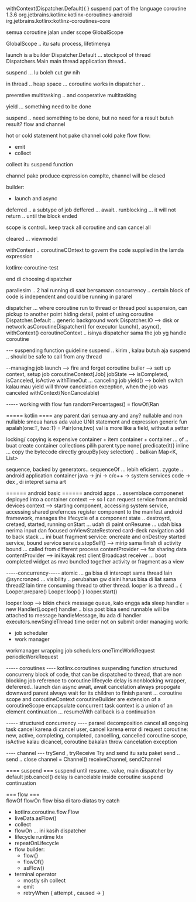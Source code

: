 withContext(Dispatcher.Default){
}
suspend part of the language
coroutine 1.3.6
 org.jetbrains.kotlinx:kotlinx-coroutines-android
irg.jetbrains.kotlinx:kotlinz-coroutines-core

semua coroutine jalan under scope
GlobalScope

GlobalScope .. itu satu process, lifetimenya

launch is a builder
Dispatcher.Default  ... stockpool of thread
Dispatchers.Main main thread application thread..

suspend ... lu boleh cut gw nih

in thread .. heap space ...
 coroutine works in dispatcher ..

preemtive multitasking .. and cooperative multitasking

yield ... something need to be done

suspend .. need something to be done, but no need for a result
butuh result? flow and channel

hot or cold statement
hot pake channel
cold pake flow
flow:
- emit
- collect

collect itu suspend function

channel pake produce
expression complte, channel will be closed

builder: 
- launch and async

deferred .. a subtype of job
deffered ... await.. 
runblocking ... it will not return  .. until the block ended

scope is control..
keep track all coroutine
and can cancel all

cleared ... viewmodel

withContext .. coroutineCOntext
to govern the code supplied in the lamda expression

kotlinx-coroutine-test

end di choosing dispatcher

parallesim .. 2 hal running di saat bersamaan
concurrency .. certain block of code is independent and could be running in pararel

dispatcher ... where coroutine run
to thread or thread pool
suspension, can pickup to another point 
hiding detail, point of using coroutine
Dispatcher.Default .. generic background work
Dispatcher.IO --> disk or network 
asCoroutineDispatcher() for executor
launch(), async(), withContext()
coroutineContext .. isinya dispatcher sama the job yg handle coroutine

--- suspending function guideline
suspend  .. kirim , kalau butuh aja
suspend .. should be safe to call from any thread


--managing job
launch --> fire and forget
coroutine builer --> sett up context, setup job
coroutineContext[Job]
jobState --> isCompleted, isCanceled, isActive
withTimeOut ...
canceling job
yield() --> boleh switch kalau mau
yield will throw cancelation exception, when the job was canceled
withContext(NonCancelable)


----- working with flow
fun randomPercentages() = flowOf(Ran

===== kotlin ====
any parent dari semua
any and any?
nullable and non nullable
smeua harus ada value
UNit
statement and expression
generic fun <T> apalah(one:T, two:T) = Pair(one,two)
val is more like a field, without a setter

locking/ copying is expensive
container + item
container + container
... of .. buat create container
collections pilih parent type
none{ predicate(it)}
inline ... copy the bytecode directly
groupBy(key selection) .. balikan Map<K, List<V>>

sequence, backed by generators..
sequenceOf ... lebih eficient..
zygote .. android application container
java -> jni -> c/c++ -> system services
code -> dex , di intepret sama art

====== android basic ======
android apps ... assemblace componenet deployed into a container
context --> so I can request service from android devices
context --> starting component, accessing system service, accessing shared prefernces
register component to the manifest
android framework, manages the lifecycle of a component
state .. destroyrd, cretaed, started, running
onStart ... udah di paint
onResume ... udah bisa nerima input dan focused
onViewStateRestored
card-deck navigation
add to back stack ... ini buat fragment
service: oncreate and onDestroy
started service, bound service
service.stopSelf() --> mirip sama finish di activity
bound ... called from different process
contentProvider --> for sharing data
contentProvider --> ini kayak rest client
Broadcast receiver ... boot completed
widget as mvc
bundled together
activity or fragment as a view


-----concurrency-----
atomic ... ga bisa di intercept sama thread lain
@syncronzed ... visibility .. perubahan gw disini harus bisa di liat sama thread2 lain
time consuming thread to other thread.
looper is a thread .. {
   Looper.prepare()
  Looper.loop()
}
looper.start()

looper.loop --> bikin check message queue, kalo engga ada sleep
handler = new Handler(Looper)
handler .. bisa post bisa send
runnable will be attached to message
handleMessage, itu ada di handler
executors.newSingleThread
time order not on submit order
managing work:
- job scheduler
- work manager

workmanager wrapping job schedulers
oneTimeWorkRequest
periodicWorkRequest


----- coroutines ----
kotlinx.coroutines
suspending function
structured concurreny
block of code, that can be dispatched to thread, that are non blocking
job reference to coroutine lifecycle
delay is nonblocking
wrapper, deferered..
launch dan async
await, await
cancelation always propogate downward
parent always wait for its children to finish
parent ... coroutine scope and coroutineContext
coroutineBuilder are extension of a coroutineScope
encapsulate concurrent task
context is a union of an element
continuation ... resumeWith
callback is a continuation

----- structured concurrency ----
pararel decomposition
cancel all ongoing task
cancel karena di cancel user, cancel karena error di request
coroutine: new, active, completing, completed, cancelling, cancelled
coroutine scope, isActive
kalau dicancel, coroutine bakalan throw cancelation exception

---- channel ---
trySend , tryReceive
Try and send itu satu paket
send .. send .. close
channel = Channel<Int>()
receiveChannel, sendChannel

==== suspend ===
suspend until resume..
value, main dispatcher by default
job.cancel()
delay is cancelable
inside coroutine
suspend continuation


=== flow ===  
flowOf
flowOn
flow bisa di taro diatas try catch  

- kotlinx.coroutine.flow.Flow
- liveData.asFlow()
- collect
- flowOn ... ini kasih dispatcher
- lifecycle runtime ktx
- repeatOnLifecycle
- flow builder:
  - flow{}
  - flowOf{}
  - asFlow()
- terminal operator
  - mostly sih collect
  - emit
  - retryWhen { attempt , caused -> }






















